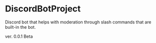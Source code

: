 # DiscordBotProject
Discord bot that helps with moderation through slash commands that are built-in the bot.

ver. 0.0.1 Beta

